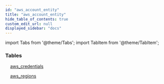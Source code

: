 ```yaml
---
id: "aws_account_entity"
title: "aws_account_entity"
hide_table_of_contents: true
custom_edit_url: null
displayed_sidebar: "docs"
---
```


import Tabs from '@theme/Tabs';
import TabItem from '@theme/TabItem';

<Tabs queryString="view">
  <TabItem value="components" label="Components" default>

### Tables

    [aws_credentials](../../aws/tables/aws_account_entity.AwsCredentials)

    [aws_regions](../../aws/tables/aws_account_entity.AwsRegions)

</TabItem>
  <TabItem value="code-examples" label="Code examples">

</TabItem>
</Tabs>
